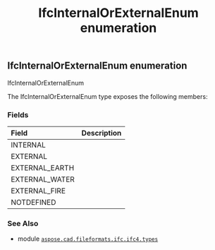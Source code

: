 ﻿---
title: IfcInternalOrExternalEnum enumeration
second_title: Aspose.CAD for Python via .NET API References
description: 
type: docs
weight: 2920
url: /python-net/aspose.cad.fileformats.ifc.ifc4.types/ifcinternalorexternalenum/
is_root: false
---

## IfcInternalOrExternalEnum enumeration

IfcInternalOrExternalEnum



The IfcInternalOrExternalEnum type exposes the following members:

### Fields
| Field | Description |
| :- | :- |
| INTERNAL |  |
| EXTERNAL |  |
| EXTERNAL_EARTH |  |
| EXTERNAL_WATER |  |
| EXTERNAL_FIRE |  |
| NOTDEFINED |  |



### See Also
* module [`aspose.cad.fileformats.ifc.ifc4.types`](..)
